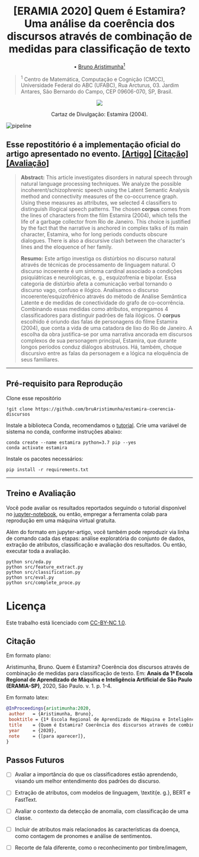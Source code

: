 <h1 align="center">
  <br> [ERAMIA 2020] Quem é Estamira? Uma análise da coerência dos discursos através de combinação de medidas para classificação de texto
  <br>
</h1>
<p align="center">
   • <a href="http://lattes.cnpq.br/7474686706879869">Bruno Aristimunha<sup>1</sup></a> 
</p>

> <sup>1</sup> Centro de Matemática, Computação e Cognição (CMCC), Universidade Federal do ABC (UFABC), Rua Arcturus, 03. Jardim Antares, São Bernardo do Campo, CEP 09606-070, SP, Brasil.

<p align="center">
<img src="https://github.com/bruAristimunha/estamira-coerencia-discursos/raw/master/reports/figures/poster-estamira.jpg"> 
</p>

<p align="center">
  Cartaz de Divulgação: Estamira (2004).
</p>

![pipeline](https://github.com/bruAristimunha/estamira-coerencia-discursos/raw/master/reports/figures/pipeline.png)


## Esse repostitório é a implementação oficial do artigo apresentado no evento.  [[Artigo]](https://github.com/bruAristimunha/estamira-coerencia-discursos/blob/master/reports/ERAMIA_SP_2020.pdf) [[Citação]](#citação) [[Avaliação]](https://github.com/bruAristimunha/estamira-coerencia-discursos/blob/master/Reviews.md)


> **Abstract:** This article investigates disorders in natural speech through natural language processing techniques. We analyze the possible incoherent/schizophrenic speech using the Latent Semantic Analysis method and connectivity measures of the co-occurrence graph. Using these measures as attributes, we selected 4 classifiers to distinguish illogical speech patterns. The chosen __corpus__ comes from the lines of characters from the film Estamira (2004), which tells the life of a garbage collector from Rio de Janeiro. This choice is justified by the fact that the narrative is anchored in complex talks of its main character, Estamira, who for long periods conducts obscure dialogues. There is also a discursive clash between the character's lines and the eloquence of her family.
> 
> **Resumo:** Este artigo investiga os distúrbios no discurso natural através de técnicas de processamento de linguagem natural. O discurso incoerente é um sintoma cardinal associado a condições psiquiátricas e neurológicas, e. g., esquizofrenia e bipolar. Essa categoria de distúrbio afeta a comunicação verbal tornando o discurso vago, confuso e ilógico. Analisamos o discurso incoerente/esquizofrênico através do método de Análise Semântica Latente e de medidas de conectividade do grafo de co-ocorrência. Combinando essas medidas como atributos, empregamos 4 classificadores para distinguir padrões de fala ilógicos. O __corpus__ escolhido é oriundo das falas de personagens do filme Estamira (2004), que conta a vida de uma catadora de lixo do Rio de Janeiro. A escolha da obra justifica-se por uma narrativa ancorada em discursos complexos de sua personagem principal, Estamira, que durante longos períodos conduz diálogos abstrusos. Há, também, choque discursivo entre as falas da personagem e a lógica na eloquência de seus familiares.

--------------------

## Pré-requisito para Reprodução

Clone esse repositório

```shell
!git clone https://github.com/bruAristimunha/estamira-coerencia-discursos
```

Instale a biblioteca Conda, recomendamos o [tutorial](https://docs.conda.io/projects/conda/en/latest/user-guide/install/index.html). Crie uma variável de sistema no conda, conforme instruções abaixo:

```shell
conda create --name estamira python=3.7 pip --yes
conda activate estamira
```

Instale os pacotes necessários:

```shell
pip install -r requirements.txt
```
----

## Treino e Avaliação

Você pode avaliar os resultados reportados seguindo o tutorial disponível no [jupyter-notebook](https://github.com/bruAristimunha/estamira-coerencia-discursos/blob/master/notebooks/Quem%20%C3%A9%20Estamira_%20Uma%20an%C3%A1lise%20da%20coer%C3%AAncia%20dos%20discursos%20atrav%C3%A9s%20de%20combina%C3%A7%C3%A3o%20de%20algoritmos%20para%20classifica%C3%A7%C3%A3o%20de%20texto.ipynb), ou então, empregar a ferramenta colab para reprodução em uma máquina virtual gratuita.

Além do formato em jupyter-artigo, você também pode reproduzir via linha de comando cada das etapas: análise exploratória do conjunto de dados, extração de atributos, classificação e avaliação dos resultados. Ou então, executar toda a avaliação.

```
python src/eda.py 
python src/feature_extract.py 
python src/classification.py 
python src/eval.py 
python src/complete_proce.py
```

# Licença
Este trabalho está licenciado com [CC-BY-NC 1.0](LICENSE).

## Citação

Em formato plano:

Aristimunha, Bruno. Quem é Estamira? Coerência dos discursos através de combinação de medidas para classificação de texto. Em: **Anais da 1ª Escola Regional de Aprendizado de Máquina e Inteligência Artificial de São Paulo (ERAMIA-SP)**, 2020, São Paulo. v. 1. p. 1-4. 

Em formato latex:

```bibtex
@InProceedings{aristimunha:2020,
 author   = {Aristimunha, Bruno},
 booktitle = {1ª Escola Regional de Aprendizado de Máquina e Inteligência Artificial de São Paulo (ERAMIA-SP)},
 title    = {Quem é Estamira? Coerência dos discursos através de combinação de medidas para classificação de texto},
 year     = {2020},
 note     = {[para aparecer]},
}
```
## Passos Futuros
- [ ] Avaliar a importância do que os classificadores estão aprendendo, visando um melhor entendimento dos padrões do discurso. 
- [ ] Extração de atributos, com modelos de linguagem, \textit{e. g.}, BERT e FastText. 
- [ ] Avaliar o contexto da detecção de anomalia, com classificação de uma classe. 
- [ ] Incluir de atributos mais relacionados às características da doença, como contagem de pronomes e análise de sentimentos. 
- [ ] Recorte de fala diferente, como o reconhecimento por timbre/imagem, 

